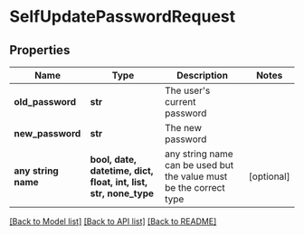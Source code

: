 # SelfUpdatePasswordRequest


## Properties
Name | Type | Description | Notes
------------ | ------------- | ------------- | -------------
**old_password** | **str** | The user&#39;s current password | 
**new_password** | **str** | The new password | 
**any string name** | **bool, date, datetime, dict, float, int, list, str, none_type** | any string name can be used but the value must be the correct type | [optional]

[[Back to Model list]](../README.md#documentation-for-models) [[Back to API list]](../README.md#documentation-for-api-endpoints) [[Back to README]](../README.md)


